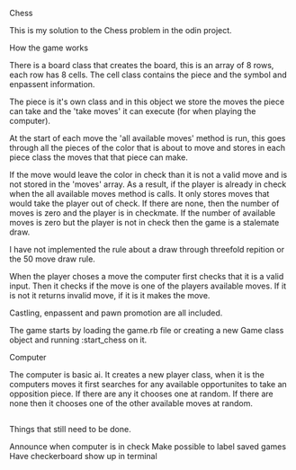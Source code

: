 Chess 

This is my solution to the Chess problem in the odin project.

How the game works

There is a board class that creates the board, this is an array of 8 rows, each row has 8 cells. The cell class contains the piece and the symbol and enpassent information.

The piece is it's own class and in this object we store the moves the piece can take and the 'take moves' it can execute (for when playing the computer).

At the start of each move the 'all available moves' method is run, this goes through all the pieces of the color that is about to move and stores in each piece class the moves that that piece can make.

If the move would leave the color in check than it is not a valid move and is not stored in the 'moves' array. As a result, if the player is already in check when the all available moves method is calls. It only stores moves that would take the player out of check. If there are none, then the number of moves is zero and the player is in checkmate. If the number of available moves is zero but the player is not in check then the game is a stalemate draw.

I have  not implemented the rule about a draw through threefold repition or the 50 move draw rule. 


When the player choses a move the computer first checks that it is a valid input. Then it checks if the move is one of the players available moves. If it is not it returns invalid move, if it is it makes the move.

Castling, enpassent and pawn promotion are all included.

The game starts by loading the game.rb file
or creating a new Game class object and running :start_chess on it.

Computer


The computer is basic ai. 
It creates a new player class, when it is the computers moves it first searches for any available
opportunites to take an opposition piece. If there are any it chooses one at random. If there  are none 
then it chooses one of the other available moves at random.

##

Things that still need to be done.

Announce when computer is in check
Make possible to label saved games
Have checkerboard show up in terminal
